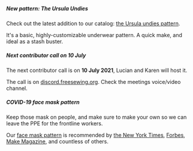 ##### New pattern: The Ursula Undies

Check out the latest addition to our catalog: [the Ursula undies pattern](/designs/ursula/).

It's a basic, highly-customizable underwear pattern. A quick make, and ideal as a stash buster.

##### Next contributor call on 10 July

The next contributor call is on **10 July 2021**, Lucian and Karen will host it.

The call is on [discord.freesewing.org](https://discord.freesewing.org/).
Check the meetings voice/video channel.


##### COVID-19 face mask pattern

Keep those mask on people, and make sure to make your own so we can
leave the PPE for the frontline workers.

Our [face mask pattern](/blog/facemask-frenzy) is recommended by
[the New York Times](https://www.nytimes.com/2020/03/31/opinion/coronavirus-n95-mask.html),
[Forbes](https://www.forbes.com/sites/tjmccue/2020/03/20/calling-all-people-who-sew-and-make-you-can-help-solve-2020-n95-type-mask-shortage/),
[Make Magazine](https://makezine.com/projects/sew-your-own-face-mask-from-scratch/),
and countless of others.
